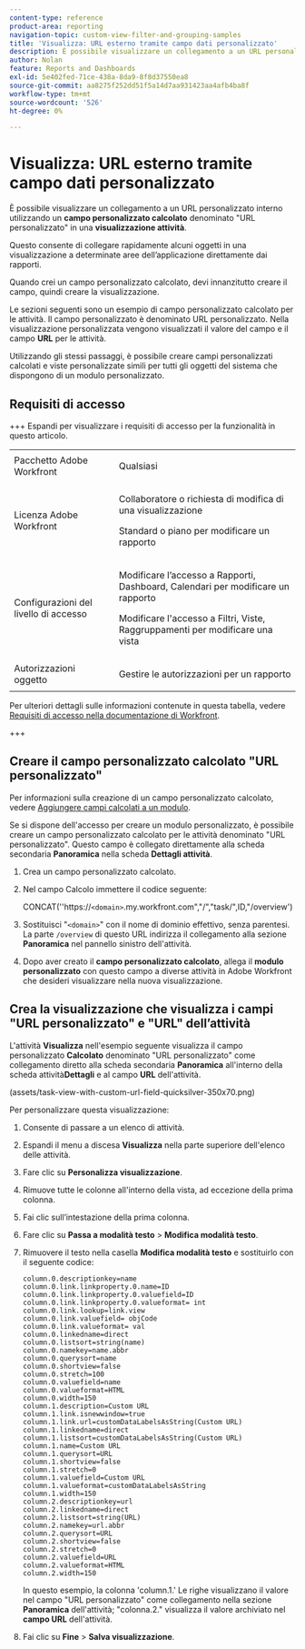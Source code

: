 ```yaml
---
content-type: reference
product-area: reporting
navigation-topic: custom-view-filter-and-grouping-samples
title: 'Visualizza: URL esterno tramite campo dati personalizzato'
description: È possibile visualizzare un collegamento a un URL personalizzato interno utilizzando un campo personalizzato calcolato denominato "URL personalizzato" in una visualizzazione attività.
author: Nolan
feature: Reports and Dashboards
exl-id: 5e402fed-71ce-438a-8da9-8f8d37550ea8
source-git-commit: aa8275f252dd51f5a14d7aa931423aa4afb4ba8f
workflow-type: tm+mt
source-wordcount: '526'
ht-degree: 0%

---
```


# Visualizza: URL esterno tramite campo dati personalizzato

<!--Audited: 11/2024-->

È possibile visualizzare un collegamento a un URL personalizzato interno utilizzando un **campo personalizzato calcolato** denominato &quot;URL personalizzato&quot; in una **visualizzazione attività**.

Questo consente di collegare rapidamente alcuni oggetti in una visualizzazione a determinate aree dell’applicazione direttamente dai rapporti.

Quando crei un campo personalizzato calcolato, devi innanzitutto creare il campo, quindi creare la visualizzazione.

Le sezioni seguenti sono un esempio di campo personalizzato calcolato per le attività. Il campo personalizzato è denominato URL personalizzato. Nella visualizzazione personalizzata vengono visualizzati il valore del campo e il campo **URL** per le attività.

Utilizzando gli stessi passaggi, è possibile creare campi personalizzati calcolati e viste personalizzate simili per tutti gli oggetti del sistema che dispongono di un modulo personalizzato.

## Requisiti di accesso

+++ Espandi per visualizzare i requisiti di accesso per la funzionalità in questo articolo.

<table style="table-layout:auto"> 
 <col> 
 <col> 
 <tbody> 
  <tr> 
   <td role="rowheader">Pacchetto Adobe Workfront</td> 
   <td> <p>Qualsiasi</p> </td> 
  </tr> 
  <tr> 
   <td role="rowheader">Licenza Adobe Workfront</td> 
   <td> 
   <p>Collaboratore o richiesta di modifica di una visualizzazione </p>
   <p>Standard o piano per modificare un rapporto</p>
  </tr> 
  <tr> 
   <td role="rowheader">Configurazioni del livello di accesso</td> 
   <td> <p>Modificare l’accesso a Rapporti, Dashboard, Calendari per modificare un rapporto</p> <p>Modificare l'accesso a Filtri, Viste, Raggruppamenti per modificare una vista</p> </td> 
  </tr> 
  <tr> 
   <td role="rowheader">Autorizzazioni oggetto</td> 
   <td> <p>Gestire le autorizzazioni per un rapporto</p>  </td> 
  </tr> 
 </tbody> 
</table>

Per ulteriori dettagli sulle informazioni contenute in questa tabella, vedere [Requisiti di accesso nella documentazione di Workfront](/help/quicksilver/administration-and-setup/add-users/access-levels-and-object-permissions/access-level-requirements-in-documentation.md).


+++

## Creare il campo personalizzato calcolato &quot;URL personalizzato&quot;

Per informazioni sulla creazione di un campo personalizzato calcolato, vedere [Aggiungere campi calcolati a un modulo](/help/quicksilver/administration-and-setup/customize-workfront/create-manage-custom-forms/form-designer/design-a-form/add-a-calculated-field.md).

Se si dispone dell&#39;accesso per creare un modulo personalizzato, è possibile creare un campo personalizzato calcolato per le attività denominato &quot;URL personalizzato&quot;. Questo campo è collegato direttamente alla scheda secondaria **Panoramica** nella scheda **Dettagli attività**.

1. Crea un campo personalizzato calcolato.
1. Nel campo Calcolo immettere il codice seguente:

   CONCAT(&#39;&#39;https://`<domain>`.my.workfront.com&quot;,&quot;/&quot;,&quot;task/&quot;,ID,&quot;/overview&#39;)

1. Sostituisci &quot;`<domain>`&quot; con il nome di dominio effettivo, senza parentesi. La parte `/overview` di questo URL indirizza il collegamento alla sezione **Panoramica** nel pannello sinistro dell&#39;attività.

1. Dopo aver creato il **campo personalizzato calcolato**, allega il **modulo personalizzato** con questo campo a diverse attività in Adobe Workfront che desideri visualizzare nella nuova visualizzazione.

## Crea la visualizzazione che visualizza i campi &quot;URL personalizzato&quot; e &quot;URL&quot; dell’attività

L&#39;attività **Visualizza** nell&#39;esempio seguente visualizza il campo personalizzato **Calcolato** denominato &quot;URL personalizzato&quot; come collegamento diretto alla scheda secondaria **Panoramica** all&#39;interno della scheda attività&#x200B;**Dettagli** e al campo **URL** dell&#39;attività.

(assets/task-view-with-custom-url-field-quicksilver-350x70.png)

Per personalizzare questa visualizzazione:

1. Consente di passare a un elenco di attività.
1. Espandi il menu a discesa **Visualizza** nella parte superiore dell&#39;elenco delle attività.
1. Fare clic su **Personalizza visualizzazione**.
1. Rimuove tutte le colonne all&#39;interno della vista, ad eccezione della prima colonna.
1. Fai clic sull’intestazione della prima colonna.
1. Fare clic su **Passa a modalità testo** > **Modifica modalità testo**.
1. Rimuovere il testo nella casella **Modifica modalità testo** e sostituirlo con il seguente codice:


   ```
   column.0.descriptionkey=name
   column.0.link.linkproperty.0.name=ID
   column.0.link.linkproperty.0.valuefield=ID
   column.0.link.linkproperty.0.valueformat= int
   column.0.link.lookup=link.view
   column.0.link.valuefield= objCode
   column.0.link.valueformat= val
   column.0.linkedname=direct
   column.0.listsort=string(name)
   column.0.namekey=name.abbr
   column.0.querysort=name
   column.0.shortview=false
   column.0.stretch=100
   column.0.valuefield=name
   column.0.valueformat=HTML
   column.0.width=150
   column.1.description=Custom URL
   column.1.link.isnewwindow=true
   column.1.link.url=customDataLabelsAsString(Custom URL)
   column.1.linkedname=direct
   column.1.listsort=customDataLabelsAsString(Custom URL)
   column.1.name=Custom URL
   column.1.querysort=URL
   column.1.shortview=false
   column.1.stretch=0
   column.1.valuefield=Custom URL
   column.1.valueformat=customDataLabelsAsString
   column.1.width=150
   column.2.descriptionkey=url
   column.2.linkedname=direct
   column.2.listsort=string(URL)
   column.2.namekey=url.abbr
   column.2.querysort=URL
   column.2.shortview=false
   column.2.stretch=0
   column.2.valuefield=URL
   column.2.valueformat=HTML
   column.2.width=150
   ```

   In questo esempio, la colonna &#39;column.1.&#39; Le righe visualizzano il valore nel campo &quot;URL personalizzato&quot; come collegamento nella sezione **Panoramica** dell&#39;attività; &quot;colonna.2.&quot; visualizza il valore archiviato nel **campo URL** dell&#39;attività.

1. Fai clic su **Fine** > **Salva visualizzazione**.
